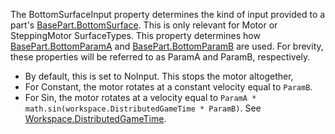 The BottomSurfaceInput property determines the kind of input provided to a part's [BasePart.BottomSurface](https://developer.roblox.com/en-us/api-reference/property/BasePart/BottomSurface). This is only relevant for Motor or SteppingMotor SurfaceTypes. This property determines how [BasePart.BottomParamA](https://developer.roblox.com/en-us/api-reference/property/BasePart/BottomParamA) and [BasePart.BottomParamB](https://developer.roblox.com/en-us/api-reference/property/BasePart/BottomParamB) are used. For brevity, these properties will be referred to as ParamA and ParamB, respectively.

*   By default, this is set to NoInput. This stops the motor altogether,
*   For Constant, the motor rotates at a constant velocity equal to `ParamB`.
*   For Sin, the motor rotates at a velocity equal to `ParamA * math.sin(workspace.DistributedGameTime * ParamB)`. See [Workspace.DistributedGameTime](https://developer.roblox.com/en-us/api-reference/property/Workspace/DistributedGameTime).